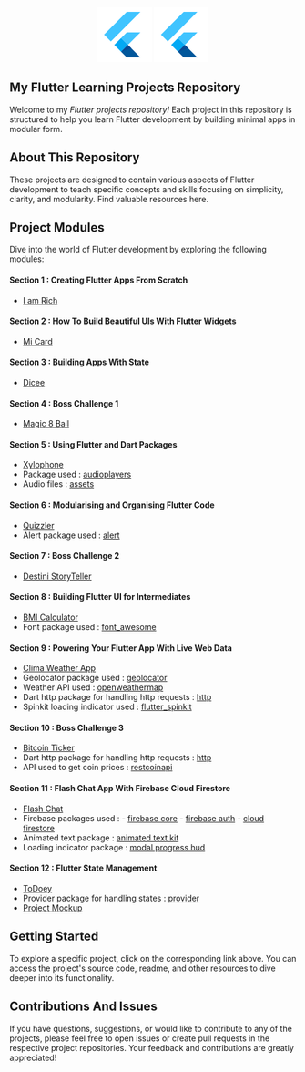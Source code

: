 <p align ="center">
<img src="https://github.com/Flyview16/Flutter-Learning-Projects/blob/main/Flutter%20Projects/icons/icons8-flutter-96.png" alt="Flutter Icon>
</p>
<p align ="center">
<img src="https://github.com/Flyview16/Flutter-Learning-Projects/blob/main/Flutter%20Projects/icons/icons8-flutter-96.png" alt ="Dart Icon">
</p>

## My Flutter Learning Projects Repository 

Welcome to my *Flutter projects repository!* Each project in this repository is structured to help you learn Flutter development by building minimal apps in modular form.

## About This Repository
These projects are designed to contain various aspects of Flutter development to teach specific concepts and skills focusing on simplicity, clarity, and modularity. Find valuable resources here.

## Project Modules
Dive into the world of Flutter development by exploring the following modules:

#### Section 1 : Creating Flutter Apps From Scratch
- [I am Rich](https://github.com/Flyview16/Flutter-Learning-Projects/tree/main/Flutter%20Projects/i_am_rich)

#### Section 2 : How To Build Beautiful UIs With Flutter Widgets
- [Mi Card](https://github.com/Flyview16/Flutter-Learning-Projects/tree/main/Flutter%20Projects/mi_card_finalproject)

#### Section 3 : Building Apps With State
- [Dicee](https://github.com/Flyview16/Flutter-Learning-Projects/tree/main/Flutter%20Projects/dicee_flutter)

#### Section 4 : Boss Challenge 1
- [Magic 8 Ball](https://github.com/Flyview16/Flutter-Learning-Projects/tree/main/Flutter%20Projects/magic_8_ball)

#### Section 5 : Using Flutter and Dart Packages
- [Xylophone](https://github.com/Flyview16/Flutter-Learning-Projects/tree/main/Flutter%20Projects/xylophone_flutter)
- Package used : [audioplayers](https://pub.dev/packages/audioplayers)
- Audio files : [assets](https://github.com/Flyview16/Flutter-Learning-Projects/tree/main/Flutter%20Projects/xylophone_flutter/assets)

#### Section 6 : Modularising and Organising Flutter Code
- [Quizzler](https://github.com/Flyview16/Flutter-Learning-Projects/tree/main/Flutter%20Projects/quizzler)
- Alert package used : [alert](https://pub.dev/packages/rflutter_alert)

#### Section 7 : Boss Challenge 2
- [Destini StoryTeller](https://github.com/Flyview16/Flutter-Learning-Projects/tree/main/Flutter%20Projects/storyteller)

#### Section 8 : Building Flutter UI for Intermediates
- [BMI Calculator](https://github.com/Flyview16/Flutter-Learning-Projects/tree/main/Flutter%20Projects/bmi_calculator)
- Font package used : [font_awesome](https://pub.dev/packages/font_awesome_flutter)

#### Section 9 : Powering Your Flutter App With Live Web Data
- [Clima Weather App](https://github.com/Flyview16/Flutter-Learning-Projects/tree/main/Flutter%20Projects/clima_weather_app)
- Geolocator package used : [geolocator](https://pub.dev/packages/geolocator)
- Weather API used : [openweathermap](https://openweathermap.org/current)
- Dart http package for handling http requests : [http](https://pub.dev/packages/http)
- Spinkit loading indicator used : [flutter_spinkit](https://pub.dev/packages/flutter_spinkit)

#### Section 10 : Boss Challenge 3
- [Bitcoin Ticker](https://github.com/Flyview16/Flutter-Learning-Projects/tree/main/Flutter%20Projects/bitcoin_ticker)
- Dart http package for handling http requests : [http](https://pub.dev/packages/http)
- API used to get coin prices : [restcoinapi](https://docs.coinapi.io/market-data/rest-api/exchange-rates/)

#### Section 11 : Flash Chat App With Firebase Cloud Firestore
- [Flash Chat](https://github.com/Flyview16/Flutter-Learning-Projects/tree/main/Flutter%20Projects/flash_chat)
- Firebase packages used : - [firebase core](https://pub.dev/packages/firebase_core)
                           - [firebase auth](https://pub.dev/packages/firebase_auth)
                           - [cloud firestore](https://pub.dev/packages/cloud_firestore)
- Animated text package : [animated text kit](https://pub.dev/packages/animated_text_kit)
- Loading indicator package : [modal progress hud](https://pub.dev/packages/modal_progress_hud_nsn)

#### Section 12 : Flutter State Management
- [ToDoey](https://github.com/Flyview16/Flutter-Learning-Projects/tree/main/Flutter%20Projects/todoey)
- Provider package for handling states : [provider](https://pub.dev/packages/provider)
- [Project Mockup](https://github.com/Flyview16/Flutter-Learning-Projects/blob/main/Flutter%20Projects/todoey/Todoey%20Mockup.pdf)

## Getting Started

To explore a specific project, click on the corresponding link above. You can access the project's source code, readme, and other resources to dive deeper into its functionality. 

## Contributions And Issues
If you have questions, suggestions, or would like to contribute to any of the projects, please feel free to open issues or create pull requests in the respective project repositories. Your feedback and contributions are greatly appreciated!
